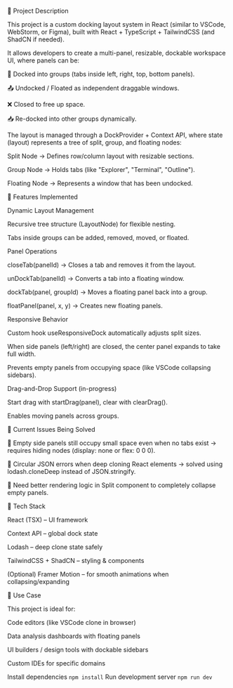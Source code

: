 📌 Project Description

This project is a custom docking layout system in React (similar to VSCode, WebStorm, or Figma), built with React + TypeScript + TailwindCSS (and ShadCN if needed).

It allows developers to create a multi-panel, resizable, dockable workspace UI, where panels can be:

📂 Docked into groups (tabs inside left, right, top, bottom panels).

📤 Undocked / Floated as independent draggable windows.

❌ Closed to free up space.

📥 Re-docked into other groups dynamically.

The layout is managed through a DockProvider + Context API, where state (layout) represents a tree of split, group, and floating nodes:

Split Node → Defines row/column layout with resizable sections.

Group Node → Holds tabs (like "Explorer", "Terminal", "Outline").

Floating Node → Represents a window that has been undocked.

🔹 Features Implemented

Dynamic Layout Management

Recursive tree structure (LayoutNode) for flexible nesting.

Tabs inside groups can be added, removed, moved, or floated.

Panel Operations

closeTab(panelId) → Closes a tab and removes it from the layout.

unDockTab(panelId) → Converts a tab into a floating window.

dockTab(panel, groupId) → Moves a floating panel back into a group.

floatPanel(panel, x, y) → Creates new floating panels.

Responsive Behavior

Custom hook useResponsiveDock automatically adjusts split sizes.

When side panels (left/right) are closed, the center panel expands to take full width.

Prevents empty panels from occupying space (like VSCode collapsing sidebars).

Drag-and-Drop Support (in-progress)

Start drag with startDrag(panel), clear with clearDrag().

Enables moving panels across groups.

🔹 Current Issues Being Solved

🐞 Empty side panels still occupy small space even when no tabs exist → requires hiding nodes (display: none or flex: 0 0 0).

🐞 Circular JSON errors when deep cloning React elements → solved using lodash.cloneDeep instead of JSON.stringify.

🔄 Need better rendering logic in Split component to completely collapse empty panels.

🔹 Tech Stack

React (TSX) – UI framework

Context API – global dock state

Lodash – deep clone state safely

TailwindCSS + ShadCN – styling & components

(Optional) Framer Motion – for smooth animations when collapsing/expanding

🔹 Use Case

This project is ideal for:

Code editors (like VSCode clone in browser)

Data analysis dashboards with floating panels

UI builders / design tools with dockable sidebars

Custom IDEs for specific domains

Install dependencies
``
npm install
``
Run development server
``
npm run dev
``
